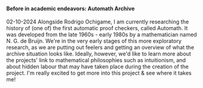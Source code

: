 #### Before in academic endeavors: Automath Archive

02-10-2024 Alongside Rodrigo Ochigame, I am currently researching the history of (one of) the first automatic proof checkers, called Automath. It was developed from the late 1960s - early 1980s by a mathematician named N. G. de Bruijn. We're in the very early stages of this more exploratory research, as we are putting out feelers and getting an overview of what the archive situation looks like. Ideally, however, we'd like to learn more about the projects' link to mathematical philosophies such as intuitionism, and about hidden labour that may have taken place during the creation of the project. I'm really excited to get more into this project & see where it takes me!